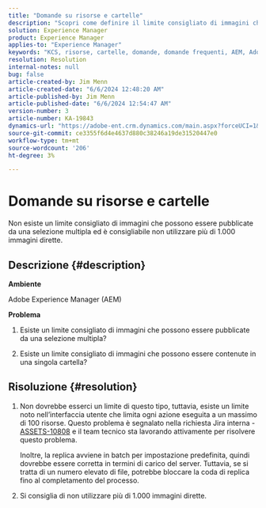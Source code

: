 ```yaml
---
title: "Domande su risorse e cartelle"
description: "Scopri come definire il limite consigliato di immagini che possono essere pubblicate da una selezione multipla o contenute in una singola cartella nell’AEM."
solution: Experience Manager
product: Experience Manager
applies-to: "Experience Manager"
keywords: "KCS, risorse, cartelle, domande, domande frequenti, AEM, Adobe Experience Manager"
resolution: Resolution
internal-notes: null
bug: false
article-created-by: Jim Menn
article-created-date: "6/6/2024 12:48:20 AM"
article-published-by: Jim Menn
article-published-date: "6/6/2024 12:54:47 AM"
version-number: 3
article-number: KA-19843
dynamics-url: "https://adobe-ent.crm.dynamics.com/main.aspx?forceUCI=1&pagetype=entityrecord&etn=knowledgearticle&id=1dfa3074-9e23-ef11-840b-6045bd006268"
source-git-commit: ce3355f6d4e4637d880c38246a19de31520447e0
workflow-type: tm+mt
source-wordcount: '206'
ht-degree: 3%

---
```


# Domande su risorse e cartelle


Non esiste un limite consigliato di immagini che possono essere pubblicate da una selezione multipla ed è consigliabile non utilizzare più di 1.000 immagini dirette.

## Descrizione {#description}


<b>Ambiente</b>

Adobe Experience Manager (AEM)

<b>Problema</b>

1. Esiste un limite consigliato di immagini che possono essere pubblicate da una selezione multipla?

2. Esiste un limite consigliato di immagini che possono essere contenute in una singola cartella?


## Risoluzione {#resolution}


1. Non dovrebbe esserci un limite di questo tipo, tuttavia, esiste un limite noto nell’interfaccia utente che limita ogni azione eseguita a un massimo di 100 risorse. Questo problema è segnalato nella richiesta Jira interna - [ASSETS-10808](https://jira.corp.adobe.com/browse/ASSETS-10808) e il team tecnico sta lavorando attivamente per risolvere questo problema.

   Inoltre, la replica avviene in batch per impostazione predefinita, quindi dovrebbe essere corretta in termini di carico del server. Tuttavia, se si tratta di un numero elevato di file, potrebbe bloccare la coda di replica fino al completamento del processo.


2. Si consiglia di non utilizzare più di 1.000 immagini dirette.

